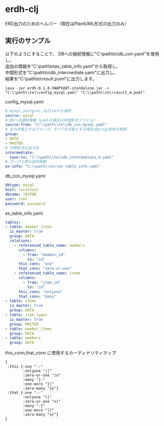 # erdh-clj
ERD出力のためのヘルパー（現在はPlantUML形式の出力のみ）

## 実行のサンプル

以下のようにすることで、
DBへの接続情報に"C:\\path\\to\\db_con.yaml"を使用し、  
追加の情報を"C:\\path\\to\\ex_table_info.yaml"から取得し、  
中間形式を"C:\\path\\to\\db_intermediate.yaml"に出力し、  
結果を"C:\\path\\to\\result.puml"に出力します。  

```
java -jar erdh-0.1.8-SNAPSHOT-standalone.jar -c "C:\\path\\to\\config_mysql.yaml" "C:\\path\\to\\result_m.puml"
```

config_mysql.yaml
```config_mysql.yaml
# mysql,postgres,sqliteから選択
source: mysql
# DBへの接続情報（yamlの場合は中間形式ファイル）
source-from: "C:\\path\\to\\db_con_mysql.yaml"
# 出力対象とするグループ。すべてを対象とする場合はgroup自体を削除
group:
- DATA
- MASTER
# 中間形式の出力先
intermediate:
  save-to: "C:\\path\\to\\db_intermediate_m.yaml"
# テーブル等の追加情報
ex-info: "C:\\path\\to\\ex_table_info.yaml"
```

db_con_mysql.yaml
```db_con_mysql.yaml
dbtype: mysql
host: localhost
dbname: TESTDB
user: root
password: password
```

ex_table_info.yaml
```ex_table_info.yaml
tables:
- table: member_items
  is_master: true
  group: DATA
  relations:
    - referenced_table_name: members
      columns:
        - from: "member_id"
          to: "id"
      this_conn: "one"
      that_conn: "zero-or-one"
    - referenced_table_name: items
      columns:
        - from: "item_id"
          to: "id"
      this_conn: "onlyone"
      that_conn: "many"
- table: items
  is_master: true
  group: DATA
- table: item_types
  is_master: true
  group: MASTER
- table: member_items
  group: DATA
- table: members
  group: DATA
```

this_conn,that_conn に使用するカーディナリティマップ
```
{
 :this {:one "--"
		:onlyone "||"
		:zero-or-one "|o"
		:many "}-"
		:one-more "}|"
		:zero-many "}o"}
 :that {:one "--"
		:onlyone "||"
		:zero-or-one "o|"
		:many "-{"
		:one-more "|{"
		:zero-many "o{"}
}
```
